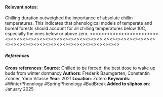 #### **Relevant notes**:
Chilling duration outweighed the importance of absolute chillin temperatures. This indicates that phenological models of temperate and boreal forests should account for all chilling temperatures below 10C, especially the ones below or above zero.
<><><><><><><><><><><><><><><><><><><><><><><><><><><><><>
<><><><><><><><><><><><><><><><><><><><><><><><><><><><><>
##### References
**Cross references**: 
**Source**: Chilled to be forced: the best dose to wake up buds from winter dormancy
**Authors**: Frederik Baumgarten, Constantin Zohner, Yann Vitasse
**Year**: 2021
**Location**: Zotero
**Keywords**: #WinterPhenology #SpringPhenology #BudBreak 
**Added to slipbox on**: January 2025
